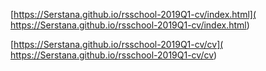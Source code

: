  [https://Serstana.github.io/rsschool-2019Q1-cv/index.html]( https://Serstana.github.io/rsschool-2019Q1-cv/index.html)
 
 [https://Serstana.github.io/rsschool-2019Q1-cv/cv]( https://Serstana.github.io/rsschool-2019Q1-cv/cv)
